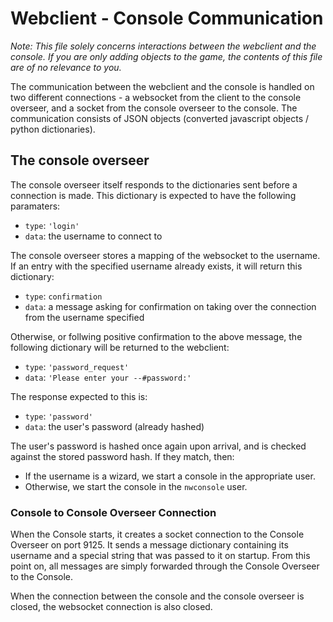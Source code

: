 # Webclient - Console Communication
_Note: This file solely concerns interactions between the webclient and the console. If you are only adding objects to the game, the contents of this file are of no relevance to you._

The communication between the webclient and the console is handled on two different connections - a websocket from the client to the console overseer, and a socket from the console overseer to the console. The communication consists of JSON objects (converted javascript objects / python dictionaries).
## The console overseer
The console overseer itself responds to the dictionaries sent before a connection is made. This dictionary is expected to have the following paramaters:
- `type`: `'login'`
- `data`: the username to connect to

The console overseer stores a mapping of the websocket to the username. If an entry with the specified username already exists, it will return this dictionary:
- `type`: `confirmation`
- `data`: a message asking for confirmation on taking over the connection from the username specified

Otherwise, or follwing positive confirmation to the above message, the following dictionary will be returned to the webclient:
- `type`: `'password_request'`
- `data`: `'Please enter your --#password:'`

The response expected to this is:
- `type`: `'password'`
- `data`: the user's password (already hashed)

The user's password is hashed once again upon arrival, and is checked against the stored password hash. If they match, then:
- If the username is a wizard, we start a console in the appropriate user. 
- Otherwise, we start the console in the `nwconsole` user.

### Console to Console Overseer Connection
When the Console starts, it creates a socket connection to the Console Overseer on port 9125. It sends a message dictionary containing its username and a special string that was passed to it on startup. From this point on, all messages are simply forwarded through the Console Overseer to the Console.

When the connection between the console and the console overseer is closed, the websocket connection is also closed.

##